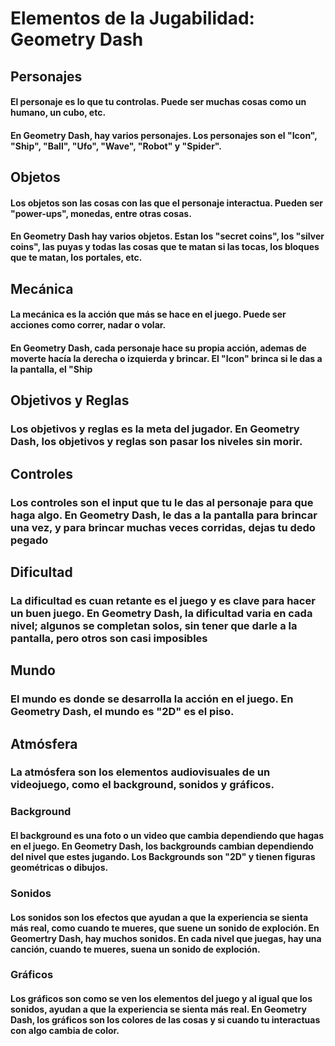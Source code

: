# Elementos de la Jugabilidad: Geometry Dash

## Personajes

#### El personaje es lo que tu controlas. Puede ser muchas cosas como un humano, un cubo, etc.
#### En Geometry Dash, hay varios personajes. Los personajes son el "Icon", "Ship", "Ball", "Ufo", "Wave", "Robot" y "Spider".

## Objetos

#### Los objetos son las cosas con las que el personaje interactua. Pueden ser "power-ups", monedas, entre otras cosas.
#### En Geometry Dash hay varios objetos. Estan los "secret coins", los "silver coins", las puyas y todas las cosas que te matan si las tocas, los bloques que te matan, los portales, etc.

## Mecánica

#### La mecánica es la acción que más se hace en el juego. Puede ser acciones como correr, nadar o volar.
#### En Geometry Dash, cada personaje hace su propia acción, ademas de moverte hacía la derecha o izquierda y brincar. El "Icon" brinca si le das a la pantalla, el "Ship

## Objetivos y Reglas

### Los objetivos y reglas es la meta del jugador. En Geometry Dash, los objetivos y reglas son pasar los niveles sin morir.

## Controles

### Los controles son el input que tu le das al personaje para que haga algo. En Geometry Dash, le das a la pantalla para brincar una vez, y para brincar muchas veces corridas, dejas tu dedo pegado

## Dificultad

### La dificultad es cuan retante es el juego y es clave para hacer un buen juego. En Geometry Dash, la dificultad varia en cada nivel; algunos se completan solos, sin tener que darle a la pantalla, pero otros son casi imposibles

## Mundo

### El mundo es donde se desarrolla la acción en el juego. En Geometry Dash, el mundo es "2D" es el piso.

## Atmósfera

### La atmósfera son los elementos audiovisuales de un videojuego, como el background, sonidos y gráficos. 
### Background

#### El background es una foto o un video que cambia dependiendo que hagas en el juego. En Geometry Dash, los backgrounds cambian dependiendo del nivel que estes jugando. Los Backgrounds son "2D" y tienen figuras geométricas o dibujos.

### Sonidos

#### Los sonidos son los efectos que ayudan a que la experiencia se sienta más real, como cuando te mueres, que suene un sonido de exploción. En Geomertry Dash, hay muchos sonidos. En cada nivel que juegas, hay una canción, cuando te mueres, suena un sonido de exploción. 

### Gráficos

#### Los gráficos son como se ven los elementos del juego y al igual que los sonidos, ayudan a que la experiencia se sienta más real. En Geometry Dash, los gráficos son los colores de las cosas y si cuando tu interactuas con algo cambia de color.
